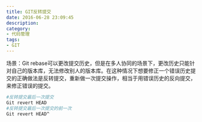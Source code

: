 ```yaml
---
title: GIT反转提交
date: 2016-06-28 23:09:45
description:
category:
- 代码管理
tags:
- GIT
---
```


场景：Git rebase可以更改提交历史，但是在多人协同的场景下，更改历史只能针对自己的版本库，无法修改别人的版本库。在这种情况下想要修正一个错误历史提交的正确做法是反转提交，重新做一次提交操作，相当于用错误历史的反向提交，来修正错误的提交。
``` bash
#反转提交最后一次提交
Git revert HEAD
#反转提交最后一次提交的前一次
Git revert HEAD^
```
